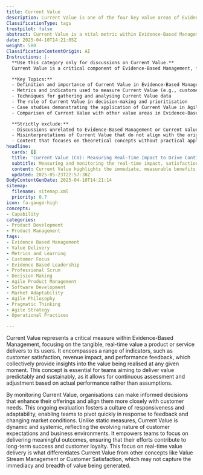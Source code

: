 ```yaml
---
title: Current Value
description: Current Value is one of the four key value areas of Evidence‑Based Management. Rather than being a single measure, it comprises a group of indicators that collectively assess the tangible, real‑time value a product or service delivers. This group of measures includes, for example, customer satisfaction data, revenue impact, and performance feedback—all of which help determine how much value is being realized at present.
ClassificationType: tags
trustpilot: false
abstract: Current Value is a vital metric within Evidence-Based Management that quantifies the real-time value a product or service provides to its users. It includes various indicators such as customer satisfaction, revenue impact, and performance feedback, which together offer insights into the value being realised at any moment. This concept is crucial for teams striving to deliver value in a predictable and sustainable manner, as it facilitates continuous assessment and adjustment based on actual performance rather than assumptions. By tracking Current Value, organisations can make data-driven decisions that improve their offerings and better align them with customer needs. This ongoing evaluation promotes a culture of responsiveness and adaptability, allowing teams to swiftly adjust to feedback and shifting market conditions. Unlike static measures, Current Value is dynamic and systemic, reflecting the changing landscape of customer expectations and business environments. It empowers teams to concentrate on delivering meaningful outcomes, ensuring that their efforts lead to long-term success and customer loyalty. This emphasis on real-time value delivery distinguishes Current Value from other concepts such as Value Stream Management or Customer Satisfaction, which may not fully capture the immediacy and comprehensive nature of the value being generated.
date: 2025-04-10T14:21:05Z
weight: 580
ClassificationContentOrigin: AI
Instructions: |-
  **Use this category only for discussions on Current Value.**  
  Current Value is a critical component of Evidence-Based Management, focusing on the real-time assessment of the value delivered by a product or service. It encompasses a range of indicators that provide insights into customer satisfaction, revenue impact, and performance feedback, enabling organisations to evaluate the tangible benefits being realised at any given moment.

  **Key Topics:**
  - Definition and importance of Current Value in Evidence-Based Management
  - Metrics and indicators used to measure Current Value (e.g., customer satisfaction, revenue impact)
  - Techniques for gathering and analysing Current Value data
  - The role of Current Value in decision-making and prioritisation
  - Case studies demonstrating the application of Current Value in Agile and DevOps environments
  - Comparison of Current Value with other value areas in Evidence-Based Management

  **Strictly exclude:**
  - Discussions unrelated to Evidence-Based Management or Current Value
  - Misinterpretations of Current Value that do not align with the original theories and philosophies of Agile, DevOps, or Lean methodologies
  - Content that focuses on theoretical concepts without practical application or measurement of Current Value
headline:
  cards: []
  title: 'Current Value (CV): Measuring Real-Time Impact to Drive Continuous Customer-Centric Improvement'
  subtitle: Measuring and monitoring the real-time impact, satisfaction, and outcomes delivered to users, enabling continuous improvement and data-driven decision-making.
  content: Current Value highlights the immediate, measurable benefits a product or service delivers to users, including customer satisfaction, financial outcomes, and performance insights. Posts explore data-driven evaluation, feedback loops, outcome measurement, and adaptive decision-making to ensure offerings remain relevant and impactful in rapidly changing environments.
  updated: 2025-05-23T22:57:38Z
BodyContentGenDate: 2025-04-10T14:21:14
sitemap:
  filename: sitemap.xml
  priority: 0.7
icon: fa-gauge-high
concepts:
- Capability
categories:
- Product Development
- Product Management
tags:
- Evidence Based Management
- Value Delivery
- Metrics and Learning
- Customer Focus
- Evidence Based Leadership
- Professional Scrum
- Decision Making
- Agile Product Management
- Software Development
- Market Adaptability
- Agile Philosophy
- Pragmatic Thinking
- Agile Strategy
- Operational Practices

---
```

Current Value represents a critical measure within Evidence-Based Management, focusing on the tangible, real-time value a product or service delivers to its users. It encompasses a range of indicators, such as customer satisfaction, revenue impact, and performance feedback, which collectively provide insights into the value being realised at any given moment. This concept is essential for teams aiming to deliver value predictably and sustainably, as it allows for continuous assessment and adjustment based on actual performance rather than assumptions.

By monitoring Current Value, organisations can make informed decisions that enhance their offerings and align them more closely with customer needs. This ongoing evaluation fosters a culture of responsiveness and adaptability, enabling teams to pivot quickly in response to feedback and changing market conditions. Unlike static measures, Current Value is dynamic and systemic, reflecting the evolving nature of customer expectations and business environments. It empowers teams to focus on delivering meaningful outcomes, ensuring that their efforts contribute to long-term success and customer loyalty. This focus on real-time value delivery is what differentiates Current Value from other concepts like Value Stream Management or Customer Satisfaction, which may not capture the immediacy and breadth of value being generated.
